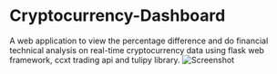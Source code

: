 # Cryptocurrency-Dashboard
A web application to view the percentage difference and do financial technical analysis on real-time cryptocurrency data using flask web framework, ccxt trading api and tulipy library.
![Screenshot](screenshot/screenshot.png)
